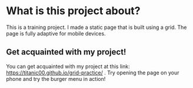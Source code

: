 # What is this project about?

This is a training project. I made a static page that is built using a grid. The page is fully adaptive for mobile devices.

## Get acquainted with my project!

You can get acquainted with my project at this link: https://titanic00.github.io/grid-practice/ . Try opening the page on your phone and try the burger menu in action!
